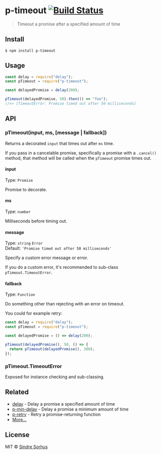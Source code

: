 # p-timeout [![Build Status](https://travis-ci.org/sindresorhus/p-timeout.svg?branch=master)](https://travis-ci.org/sindresorhus/p-timeout)

> Timeout a promise after a specified amount of time

## Install

```
$ npm install p-timeout
```

## Usage

```js
const delay = require("delay");
const pTimeout = require("p-timeout");

const delayedPromise = delay(200);

pTimeout(delayedPromise, 50).then(() => "foo");
//=> [TimeoutError: Promise timed out after 50 milliseconds]
```

## API

### pTimeout(input, ms, [message | fallback])

Returns a decorated `input` that times out after `ms` time.

If you pass in a cancelable promise, specifically a promise with a `.cancel()` method, that method will be called when the `pTimeout` promise times out.

#### input

Type: `Promise`

Promise to decorate.

#### ms

Type: `number`

Milliseconds before timing out.

#### message

Type: `string` `Error`<br>
Default: `'Promise timed out after 50 milliseconds'`

Specify a custom error message or error.

If you do a custom error, it's recommended to sub-class `pTimeout.TimeoutError`.

#### fallback

Type: `Function`

Do something other than rejecting with an error on timeout.

You could for example retry:

```js
const delay = require("delay");
const pTimeout = require("p-timeout");

const delayedPromise = () => delay(200);

pTimeout(delayedPromise(), 50, () => {
  return pTimeout(delayedPromise(), 300);
});
```

### pTimeout.TimeoutError

Exposed for instance checking and sub-classing.

## Related

- [delay](https://github.com/sindresorhus/delay) - Delay a promise a specified amount of time
- [p-min-delay](https://github.com/sindresorhus/p-min-delay) - Delay a promise a minimum amount of time
- [p-retry](https://github.com/sindresorhus/p-retry) - Retry a promise-returning function
- [More…](https://github.com/sindresorhus/promise-fun)

## License

MIT © [Sindre Sorhus](https://sindresorhus.com)
